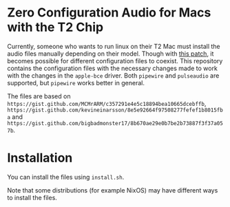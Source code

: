 # Zero Configuration Audio for Macs with the T2 Chip

Currently, someone who wants to run linux on their T2 Mac must install the audio files manually depending on their model. Though with [this patch](https://github.com/kekrby/apple-bce/commit/170e7ad37166319f1a13b37e52f83a43608826b5.patch), it becomes possible for different configuration files to coexist. This repository contains the configuration files with the necessary changes made to work with the changes in the `apple-bce` driver. Both `pipewire` and `pulseaudio` are supported, but `pipewire` works better in general.

The files are based on `https://gist.github.com/MCMrARM/c357291e4e5c18894bea10665dcebffb`, `https://gist.github.com/kevineinarsson/8e5e92664f97508277fefef1b8015fba` and `https://gist.github.com/bigbadmonster17/8b670ae29e0b7be2b73887f3f37a057b`.

# Installation
You can install the files using `install.sh`.

Note that some distributions (for example NixOS) may have different ways to install the files.
